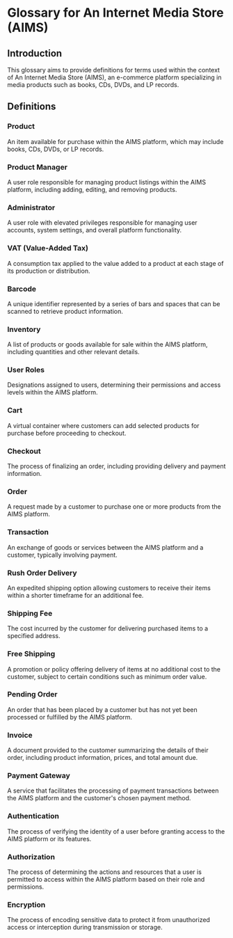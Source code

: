 # Glossary for An Internet Media Store (AIMS)

## Introduction
This glossary aims to provide definitions for terms used within the context of An Internet Media Store (AIMS), an e-commerce platform specializing in media products such as books, CDs, DVDs, and LP records.

## Definitions

### Product
An item available for purchase within the AIMS platform, which may include books, CDs, DVDs, or LP records.

### Product Manager
A user role responsible for managing product listings within the AIMS platform, including adding, editing, and removing products.

### Administrator
A user role with elevated privileges responsible for managing user accounts, system settings, and overall platform functionality.

### VAT (Value-Added Tax)
A consumption tax applied to the value added to a product at each stage of its production or distribution.

### Barcode
A unique identifier represented by a series of bars and spaces that can be scanned to retrieve product information.

### Inventory
A list of products or goods available for sale within the AIMS platform, including quantities and other relevant details.

### User Roles
Designations assigned to users, determining their permissions and access levels within the AIMS platform.

### Cart
A virtual container where customers can add selected products for purchase before proceeding to checkout.

### Checkout
The process of finalizing an order, including providing delivery and payment information.

### Order
A request made by a customer to purchase one or more products from the AIMS platform.

### Transaction
An exchange of goods or services between the AIMS platform and a customer, typically involving payment.

### Rush Order Delivery
An expedited shipping option allowing customers to receive their items within a shorter timeframe for an additional fee.

### Shipping Fee
The cost incurred by the customer for delivering purchased items to a specified address.

### Free Shipping
A promotion or policy offering delivery of items at no additional cost to the customer, subject to certain conditions such as minimum order value.

### Pending Order
An order that has been placed by a customer but has not yet been processed or fulfilled by the AIMS platform.

### Invoice
A document provided to the customer summarizing the details of their order, including product information, prices, and total amount due.

### Payment Gateway
A service that facilitates the processing of payment transactions between the AIMS platform and the customer's chosen payment method.

### Authentication
The process of verifying the identity of a user before granting access to the AIMS platform or its features.

### Authorization
The process of determining the actions and resources that a user is permitted to access within the AIMS platform based on their role and permissions.

### Encryption
The process of encoding sensitive data to protect it from unauthorized access or interception during transmission or storage.
